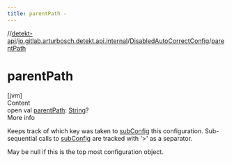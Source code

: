 ```yaml
---
title: parentPath -
---
```

//[detekt-api](../../index.md)/[io.gitlab.arturbosch.detekt.api.internal](../index.md)/[DisabledAutoCorrectConfig](index.md)/[parentPath](parent-path.md)



# parentPath  
[jvm]  
Content  
open val [parentPath](parent-path.md): [String](https://kotlinlang.org/api/latest/jvm/stdlib/kotlin/-string/index.html)?  
More info  


Keeps track of which key was taken to [subConfig](../../io.gitlab.arturbosch.detekt.api/-config/sub-config.md) this configuration. Sub-sequential calls to [subConfig](../../io.gitlab.arturbosch.detekt.api/-config/sub-config.md) are tracked with '>' as a separator.



May be null if this is the top most configuration object.

  




